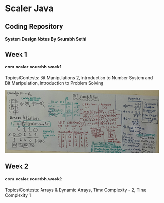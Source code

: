# Scaler Java
## Coding Repository

#### System Design Notes By Sourabh Sethi

## Week 1
#### com.scaler.sourabh.week1
Topics/Contests: Bit Manipulations 2, Introduction to Number System and Bit Manipulation, Introduction to Problem Solving

![BITManipulations](./images/bit.jpg?raw=true "BIT Manipulations")

## Week 2
#### com.scaler.sourabh.week2
Topics/Contests: Arrays & Dynamic Arrays, Time Complexity - 2, Time Complexity 1
